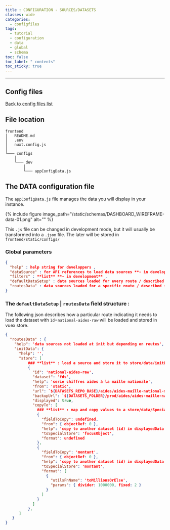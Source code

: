 ```yaml
---
title : CONFIGURATION - SOURCES/DATASETS
classes: wide
categories:
  - configfiles
tags:
  - tutorial
  - configuration
  - data
  - global
  - schema
toc: false
toc_label: " contents"
toc_sticky: true
---
```


--------

## Config files

[Back to config files list]({{site.baseurl}}/configuration/config-configs)

## File location

```shell
frontend
│   README.md
│   .env
│   nuxt.config.js
│
└─── configs
    │
    └─── dev
        │
        └─── appConfigData.js

```

## The DATA configuration file

The `appConfigData.js` file manages the data you will display in your instance.

{% include figure image_path="/static/schemas/DASHBOARD_WIREFRAME-data-01.png" alt="" %}

This `.js` file can be changed in development mode, but it will usually be transformed into a `.json` file. The later will be stored in `frontend/static/configs/`


### Global parameters

```json
{
  "help" : help string for developpers ,
  "dataSource" : for API references to load data sources **- in development**  ,
  "filters" : **list** **- in development** ,
  "defaultDataSetup" : data sources loaded for every route / described inn the next part ,
  "routesData" : data sources loaded for a specific route / described in the next paragraph ,
}

```

### The `defaultDataSetup` | `routesData` field structure :

The following json describes how a particular route indicating it needs to load the dataset with 
`ìd`=`national-aides-raw`
will be loaded and stored in vuex store.

```json
{
  "routesData" : {
    "help": 'data sources not loaded at init but depending on routes',
    "initData": {
      "help": '',
      "store": [
          ### **list** : load a source and store it to store/data/initData
          {
            "id": 'national-aides-raw',
            "dataset": 'fds',
            "help": 'serie chiffres aides à la maille nationale',
            "from": 'static',
            "url": `${DATASETS_REPO_BASE}/aides/aides-maille-national-minify.json`,
            "backupUrl": `${DATASETS_FOLDER}/prod/aides/aides-maille-national.json`,
            "displayed": true,
            "copyTo": [
              ### **list** : map and copy values to a store/data/SpecialStore key
              {
                "fieldToCopy": undefined,
                "from": { objectRef: 0 },
                "help": 'copy to another dataset (id) in displayedData | initData',
                "toSpecialStore": 'focusObject',
                "format": undefined
              },
              {
                "fieldToCopy": 'montant',
                "from": { objectRef: 0 },
                "help": 'copy to another dataset (id) in displayedData | initData',
                "toSpecialStore": 'montant',
                "format": [
                  {
                    "utilsFnName": 'toMillionsOrElse',
                    "params": { divider: 1000000, fixed: 2 }
                  }
                ]
              }
            ]
          },
      ]
   }
}

```
